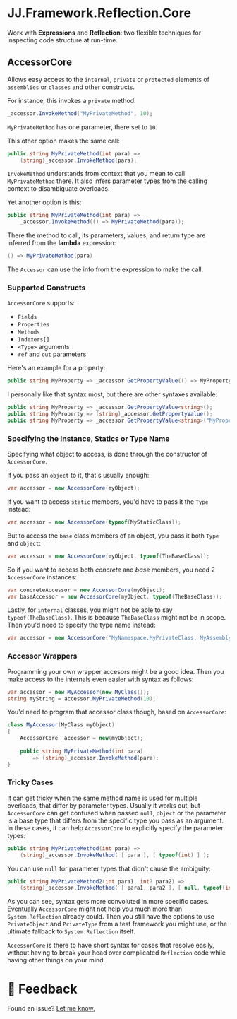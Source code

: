 JJ.Framework.Reflection.Core
============================

Work with __Expressions__ and __Reflection__: two flexible techniques for inspecting code structure at run-time.


AccessorCore
------------

Allows easy access to the `internal`, `private` or `protected` elements of `assemblies` or `classes` and other constructs.

For instance, this invokes a `private` method:

```cs
_accessor.InvokeMethod("MyPrivateMethod", 10);
```

`MyPrivateMethod` has one parameter, there set to `10`.

This other option makes the same call:

```cs
public string MyPrivateMethod(int para) =>
    (string)_accessor.InvokeMethod(para);
```

`InvokeMethod` understands from context that you mean to call `MyPrivateMethod` there. It also infers parameter types from the calling context to disambiguate overloads.

Yet another option is this:

```cs
public string MyPrivateMethod(int para) =>
    _accessor.InvokeMethod(() => MyPrivateMethod(para));
```

There the method to call, its parameters, values, and return type are inferred from the __lambda__ expression:

```cs
() => MyPrivateMethod(para)
```

The `Accessor` can use the info from the expression to make the call.

### Supported Constructs

`AccessorCore` supports:

- `Fields`
- `Properties`
- `Methods`
- `Indexers[]`
- `<Type>` arguments
- `ref` and `out` parameters

Here's an example for a property:

```cs
public string MyProperty => _accessor.GetPropertyValue(() => MyProperty);
```

I personally like that syntax most, but there are other syntaxes available:

```cs
public string MyProperty => _accessor.GetPropertyValue<string>();
public string MyProperty => (string)_accessor.GetPropertyValue();
public string MyProperty => _accessor.GetPropertyValue<string>("MyProperty");
```

### Specifying the Instance, Statics or Type Name

Specifying what object to access, is done through the constructor of `AccessorCore`.

If you pass an `object` to it, that's usually enough:

```cs
var accessor = new AccessorCore(myObject);
```

If you want to access `static` members, you'd have to pass it the `Type` instead:

```cs
var accessor = new AccessorCore(typeof(MyStaticClass));
```

But to access the `base` class members of an object, you pass it both `Type` and `object`:

```cs
var accessor = new AccessorCore(myObject, typeof(TheBaseClass));
```

So if you want to access both *concrete* and *base* members, you need 2 `AccessorCore` instances:

```cs
var concreteAccessor = new AccessorCore(myObject);
var baseAccessor = new AccessorCore(myObject, typeof(TheBaseClass));
```

Lastly, for `internal` classes, you might not be able to say `typeof(TheBaseClass)`. This is because `TheBaseClass` might not be in scope. Then you'd need to specify the type name instead:

```cs
var accessor = new AccessorCore("MyNamespace.MyPrivateClass, MyAssembly");
```

### Accessor Wrappers

Programming your own wrapper accesors might be a good idea. Then you make access to the internals even easier with syntax as follows:

```cs
var accessor = new MyAccessor(new MyClass());
string myString = accessor.MyPrivateMethod(10);
```

You'd need to program that accessor class though, based on `AccessorCore`:

```cs
class MyAccessor(MyClass myObject)
{
    AccessorCore _accessor = new(myObject);
    
    public string MyPrivateMethod(int para) 
        => (string)_accessor.InvokeMethod(para);
}
```

### Tricky Cases

It can get tricky when the same method name is used for multiple overloads, that differ by parameter types. Usually it works out, but `AccessorCore` can get confused when passed `null`, `object` or the parameter is a base type that differs from the specific type you pass as an argument. In these cases, it can help `AccessorCore` to explicitly specify the parameter types:

```cs
public string MyPrivateMethod(int para) =>
    (string)_accessor.InvokeMethod( [ para ], [ typeof(int) ] );
```

You can use `null` for parameter types that didn't cause the ambiguity:

```cs
public string MyPrivateMethod2(int para1, int? para2) =>
    (string)_accessor.InvokeMethod( [ para1, para2 ], [ null, typeof(int?) ] );
```

As you can see, syntax gets more convoluted in more specific cases. Eventually `AccessorCore` might not help you much more than `System.Reflection` already could. Then you still have the options to use `PrivateObject` and `PrivateType` from a test framework you might use, or the ultimate fallback to `System.Reflection` itself.

`AccessorCore` is there to have short syntax for cases that resolve easily, without having to break your head over complicated `Reflection` code while having other things on your mind.


💬 Feedback
============

Found an issue? [Let me know.](https://jjvanzon.github.io/#-how-to-reach-me)